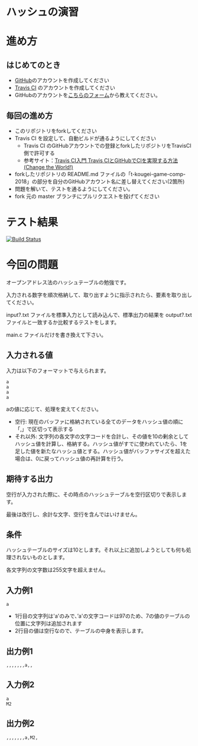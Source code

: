 # ハッシュの演習

# 進め方
## はじめてのとき
* [GitHub](https://github.com/)のアカウントを作成してください
* [Travis CI](https://travis-ci.org/) のアカウントを作成してください
* GitHubのアカウントを[こちらのフォーム](https://goo.gl/forms/anAdoxqPKVt8sJGZ2)から教えてください。
## 毎回の進め方
* このリポジトリをforkしてください
* Travis CI を設定して、自動ビルドが通るようにしてください
   * Travis CI のGitHubアカウントでの登録とforkしたリポジトリをTravisCI側で許可する
   * 参考サイト：[Travis CI入門 Travis CIとGitHubでCIを実現する方法(Change the World!)](http://changesworlds.com/2014/09/introduction-to-travis-ci-and-github-001/)
* forkしたリポジトリの README.md ファイルの「t-kougei-game-comp-2018」の部分を自分のGitHubアカウント名に差し替えてください(2箇所)
* 問題を解いて、テストを通るようにしてください。
* fork 元の master ブランチにプルリクエストを投げてください

# テスト結果

[![Build Status](https://travis-ci.org/t-kougei-game-comp-2018/08_hash.svg?branch=master)](https://travis-ci.org/t-kougei-game-comp-2018/08_hash)

# 今回の問題

オープンアドレス法のハッシュテーブルの勉強です。

入力される数字を順次格納して、取り出すように指示されたら、要素を取り出してください。

input?.txt ファイルを標準入力として読み込んで、標準出力の結果を output?.txt ファイルと一致するか比較するテストをします。

main.c ファイルだけを書き換えて下さい。

## 入力される値
入力は以下のフォーマットで与えられます。
~~~
a
a
a
a
~~~

aの値に応じて、処理を変えてください。
* 空行: 現在のバッファに格納されている全てのデータをハッシュ値の順に「,」で区切って表示する
* それ以外: 文字列の各文字の文字コードを合計し、その値を10の剰余としてハッシュ値を計算し、格納する。ハッシュ値がすでに使われていたら、1を足した値を新たなハッシュ値とする。ハッシュ値がバッファサイズを超えた場合は、0に戻ってハッシュ値の再計算を行う。

## 期待する出力

空行が入力された際に、その時点のハッシュテーブルを空行区切りで表示します。

最後は改行し、余計な文字、空行を含んではいけません。

## 条件
ハッシュテーブルのサイズは10とします。それ以上に追加しようとしても何も処理されないものとします。

各文字列の文字数は255文字を超えません。

## 入力例1
~~~
a

~~~
* 1行目の文字列は'a'のみで、’a'の文字コードは97のため、7の値のテーブルの位置に文字列は追加されます
* 2行目の値は空行なので、テーブルの中身を表示します。

## 出力例1
~~~
,,,,,,,a,,
~~~

## 入力例2
~~~
a
M2

~~~

## 出力例2
~~~
,,,,,,,a,M2,
~~~
